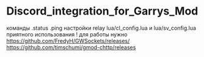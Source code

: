 # Discord_integration_for_Garrys_Mod
команды .status
.ping 
настройки relay lua/cl_config.lua и lua/sv_config.lua
приятного использования ! 
для работы нужно 
https://github.com/FredyH/GWSockets/releases/
https://github.com/timschumi/gmod-chttp/releases
